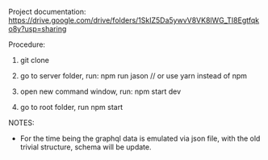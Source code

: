 Project documentation: https://drive.google.com/drive/folders/1SkIZ5Da5ywvV8VK8lWG_TI8Egtfqko8y?usp=sharing


Procedure:

1) git clone

2) go to server folder, run: npm run jason       // or use yarn instead of npm

3) open new command window, run: npm start dev

4) go to root folder, run npm start



NOTES:

- For the time being the graphql data is emulated via json file,
  with the old trivial structure, schema will be update.
